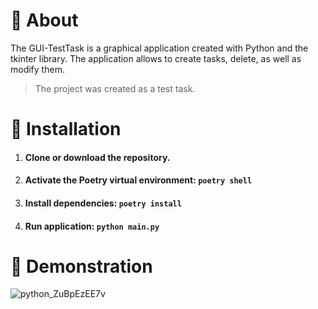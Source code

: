 # 📃 About
The GUI-TestTask is a graphical application created with Python and the tkinter library. The application allows to create tasks, delete, as well as modify them.
> The project was created as a test task.

# 💽 Installation

1. #### Clone or download the repository.
2. #### Activate the Poetry virtual environment: `poetry shell`
3. #### Install dependencies: `poetry install`
4. #### Run application: `python main.py`

# 🌄 Demonstration

![python_ZuBpEzEE7v](https://github.com/FCTL3314/GUI-TestTask/assets/97694131/72100f82-dd12-43bc-9c42-ad4a2feaa371)
